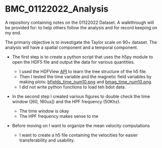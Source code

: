 # BMC_01122022_Analysis
A repository containing notes on the 01122022 Dataset. A walkthrough will be provided for: to help others follow the analysis and for record keeping on my end.


The primariy objective is to investigate the Taylor scale on 90+ dataset. The analysis will have a spatial component and a temporal component.

- The first step is to create a python script that uses the h5py module to open the HDF5 file and output the data for various quantities.
  - I used the HDFView [API](https://www.hdfgroup.org/downloads/hdfview/) to learn the tree structure of the h5 file.
  - Then I tested the time variable and the magnetic field variables by making plots: [bfields_time_num10.png](https://github.com/cacsphysics/BMC_01122022_Analysis/blob/main/Figures/bfields_time_num10.png) and [bmag_time_num10.png](https://github.com/cacsphysics/BMC_01122022_Analysis/blob/main/Figures/bmag_time_num10.png).
  - I did not write python functions to load teh bdot data.

- In the second step I created various figures to double check the time window ([60, 160us]) and the HPF frequency (50Khz).
  - The time window is okay
  - The HPF frequency makes sense to me
- Before moving on I want to organize the mean velocity computations
  - I want to create a h5 file containing the velocities for easier transferability and usability.
